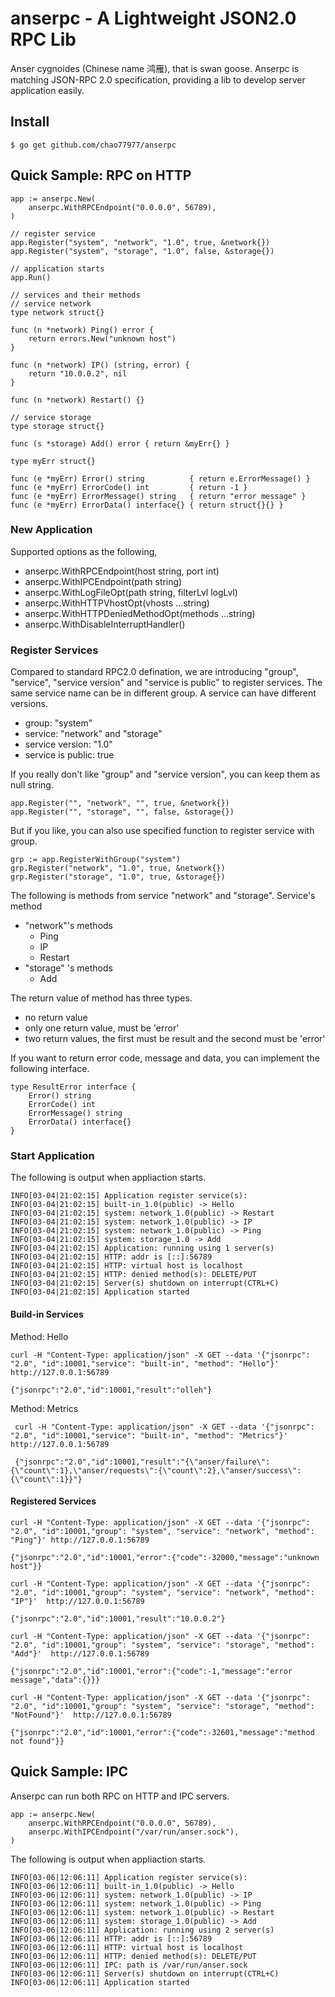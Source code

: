 # anserpc - A Lightweight JSON2.0 RPC Lib
Anser cygnoides (Chinese name 鸿雁), that is swan goose. Anserpc is matching
JSON-RPC 2.0 specification, providing a lib to develop server application easily.

## Install
```
$ go get github.com/chao77977/anserpc
```

## Quick Sample: RPC on HTTP
```
app := anserpc.New(
    anserpc.WithRPCEndpoint("0.0.0.0", 56789),
)

// register service
app.Register("system", "network", "1.0", true, &network{})
app.Register("system", "storage", "1.0", false, &storage{})

// application starts
app.Run()

// services and their methods
// service network
type network struct{}

func (n *network) Ping() error {
	return errors.New("unknown host")
}

func (n *network) IP() (string, error) {
	return "10.0.0.2", nil
}

func (n *network) Restart() {}

// service storage
type storage struct{}

func (s *storage) Add() error { return &myErr{} }

type myErr struct{}

func (e *myErr) Error() string          { return e.ErrorMessage() }
func (e *myErr) ErrorCode() int         { return -1 }
func (e *myErr) ErrorMessage() string   { return "error message" }
func (e *myErr) ErrorData() interface{} { return struct{}{} }
```
### New Application
Supported options as the following,
* anserpc.WithRPCEndpoint(host string, port int)
* anserpc.WithIPCEndpoint(path string)
* anserpc.WithLogFileOpt(path string, filterLvl logLvl)
* anserpc.WithHTTPVhostOpt(vhosts ...string)
* anserpc.WithHTTPDeniedMethodOpt(methods ...string)
* anserpc.WithDisableInterruptHandler()

### Register Services
Compared to standard RPC2.0 defination, we are introducing "group", "service", "service version" and "service is public" to register services. The same service name can be in different group. A service can have different versions.
* group: "system"
* service: "network" and "storage"
* service version: "1.0"
* service is public: true

If you really don't like "group" and "service version", you can keep them as null string.
```
app.Register("", "network", "", true, &network{})
app.Register("", "storage", "", false, &storage{})
```
But if you like, you can also use specified function to register service with group.
```
grp := app.RegisterWithGroup("system")
grp.Register("network", "1.0", true, &network{})
grp.Register("storage", "1.0", true, &storage{})
```
The following is methods from service "network" and "storage".
Service's method
* "network"'s methods
  * Ping
  * IP
  * Restart
* "storage" 's methods
  * Add

The return value of method has three types.
* no return value
* only one return value, must be 'error'
* two return values, the first must be result and the second must be 'error'

If you want to return error code, message and data, you can implement the following interface.
```
type ResultError interface {
	Error() string
	ErrorCode() int
	ErrorMessage() string
	ErrorData() interface{}
}
```

### Start Application
The following is output when appliaction starts.
```
INFO[03-04|21:02:15] Application register service(s):
INFO[03-04|21:02:15] built-in_1.0(public) -> Hello
INFO[03-04|21:02:15] system: network_1.0(public) -> Restart
INFO[03-04|21:02:15] system: network_1.0(public) -> IP
INFO[03-04|21:02:15] system: network_1.0(public) -> Ping
INFO[03-04|21:02:15] system: storage_1.0 -> Add
INFO[03-04|21:02:15] Application: running using 1 server(s)
INFO[03-04|21:02:15] HTTP: addr is [::]:56789
INFO[03-04|21:02:15] HTTP: virtual host is localhost
INFO[03-04|21:02:15] HTTP: denied method(s): DELETE/PUT
INFO[03-04|21:02:15] Server(s) shutdown on interrupt(CTRL+C)
INFO[03-04|21:02:15] Application started
```

#### Build-in Services
Method: Hello
```
curl -H "Content-Type: application/json" -X GET --data '{"jsonrpc": "2.0", "id":10001,"service": "built-in", "method": "Hello"}' http://127.0.0.1:56789

{"jsonrpc":"2.0","id":10001,"result":"olleh"}
```

Method: Metrics
```
 curl -H "Content-Type: application/json" -X GET --data '{"jsonrpc": "2.0", "id":10001,"service": "built-in", "method": "Metrics"}' http://127.0.0.1:56789

 {"jsonrpc":"2.0","id":10001,"result":"{\"anser/failure\":{\"count\":1},\"anser/requests\":{\"count\":2},\"anser/success\":{\"count\":1}}"}
```


#### Registered Services
```
curl -H "Content-Type: application/json" -X GET --data '{"jsonrpc": "2.0", "id":10001,"group": "system", "service": "network", "method": "Ping"}' http://127.0.0.1:56789

{"jsonrpc":"2.0","id":10001,"error":{"code":-32000,"message":"unknown host"}}
```

```
curl -H "Content-Type: application/json" -X GET --data '{"jsonrpc": "2.0", "id":10001,"group": "system", "service": "network", "method": "IP"}'  http://127.0.0.1:56789

{"jsonrpc":"2.0","id":10001,"result":"10.0.0.2"}
```

```
curl -H "Content-Type: application/json" -X GET --data '{"jsonrpc": "2.0", "id":10001,"group": "system", "service": "storage", "method": "Add"}'  http://127.0.0.1:56789

{"jsonrpc":"2.0","id":10001,"error":{"code":-1,"message":"error message","data":{}}}
```

```
curl -H "Content-Type: application/json" -X GET --data '{"jsonrpc": "2.0", "id":10001,"group": "system", "service": "storage", "method": "NotFound"}'  http://127.0.0.1:56789

{"jsonrpc":"2.0","id":10001,"error":{"code":-32601,"message":"method not found"}}
```

## Quick Sample: IPC
Anserpc can run both RPC on HTTP and IPC servers.
```
app := anserpc.New(
    anserpc.WithRPCEndpoint("0.0.0.0", 56789),
    anserpc.WithIPCEndpoint("/var/run/anser.sock"),
)
```

The following is output when appliaction starts.
```
INFO[03-06|12:06:11] Application register service(s):
INFO[03-06|12:06:11] built-in_1.0(public) -> Hello
INFO[03-06|12:06:11] system: network_1.0(public) -> IP
INFO[03-06|12:06:11] system: network_1.0(public) -> Ping
INFO[03-06|12:06:11] system: network_1.0(public) -> Restart
INFO[03-06|12:06:11] system: storage_1.0(public) -> Add
INFO[03-06|12:06:11] Application: running using 2 server(s)
INFO[03-06|12:06:11] HTTP: addr is [::]:56789
INFO[03-06|12:06:11] HTTP: virtual host is localhost
INFO[03-06|12:06:11] HTTP: denied method(s): DELETE/PUT
INFO[03-06|12:06:11] IPC: path is /var/run/anser.sock
INFO[03-06|12:06:11] Server(s) shutdown on interrupt(CTRL+C)
INFO[03-06|12:06:11] Application started
```
